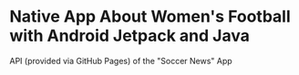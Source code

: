 # Native App About Women's Football with Android Jetpack and Java

API (provided via GitHub Pages) of the "Soccer News" App
